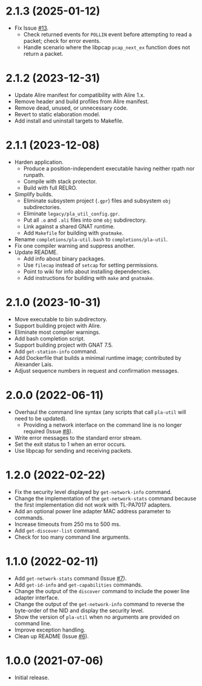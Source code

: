 # 2.1.3 (2025-01-12)

* Fix Issue [#13](https://github.com/serock/pla-util/issues/13).
  * Check returned events for `POLLIN` event before attempting to read a packet; check for error events.
  * Handle scenario where the libpcap `pcap_next_ex` function does not return a packet.

# 2.1.2 (2023-12-31)

* Update Alire manifest for compatibility with Alire 1.x.
* Remove header and build profiles from Alire manifest.
* Remove dead, unused, or unnecessary code.
* Revert to static elaboration model.
* Add install and uninstall targets to Makefile.

# 2.1.1 (2023-12-08)

* Harden application.
  * Produce a position-independent executable having neither rpath nor runpath.
  * Compile with stack protector.
  * Build with full RELRO.
* Simplify builds.
  * Eliminate subsystem project (`.gpr`) files and subsystem `obj` subdirectories.
  * Eliminate `legacy/pla_util_config.gpr`.
  * Put all `.o` and `.ali` files into one `obj` subdirectory.
  * Link against a shared GNAT runtime.
  * Add `Makefile` for building with `gnatmake`.
* Rename `completions/pla-util.bash` to `completions/pla-util`.
* Fix one compiler warning and suppress another.
* Update README.
  * Add info about binary packages.
  * Use `filecap` instead of `setcap` for setting permissions.
  * Point to wiki for info about installing dependencies.
  * Add instructions for building with `make` and `gnatmake`.

# 2.1.0 (2023-10-31)

* Move executable to bin subdirectory.
* Support building project with Alire.
* Eliminate most compiler warnings.
* Add bash completion script.
* Support building project with GNAT 7.5.
* Add `get-station-info` command.
* Add Dockerfile that builds a minimal runtime image; contributed by Alexander Lais.
* Adjust sequence numbers in request and confirmation messages.

# 2.0.0 (2022-06-11)

* Overhaul the command line syntax (any scripts that call `pla-util` will need to be updated).
  * Providing a network interface on the command line is no longer required (Issue [#8](https://github.com/serock/pla-util/issues/8)).
* Write error messages to the standard error stream.
* Set the exit status to 1 when an error occurs.
* Use libpcap for sending and receiving packets.

# 1.2.0 (2022-02-22)

* Fix the security level displayed by `get-network-info` command.
* Change the implementation of the `get-network-stats` command because the first implementation did not work with TL-PA7017 adapters.
* Add an optional power line adapter MAC address parameter to commands.
* Increase timeouts from 250 ms to 500 ms.
* Add `get-discover-list` command.
* Check for too many command line arguments.

# 1.1.0 (2022-02-11)

* Add `get-network-stats` command (Issue [#7](https://github.com/serock/pla-util/issues/7)).
* Add `get-id-info` and `get-capabilities` commands.
* Change the output of the `discover` command to include the power line adapter interface.
* Change the output of the `get-network-info` command to reverse the byte-order of the NID and display the security level.
* Show the version of `pla-util` when no arguments are provided on command line.
* Improve exception handling.
* Clean up README (Issue [#6](https://github.com/serock/pla-util/issues/6)).

# 1.0.0 (2021-07-06)

* Initial release.
